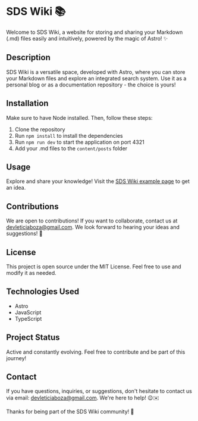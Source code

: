 # SDS Wiki 📚

Welcome to SDS Wiki, a website for storing and sharing your Markdown (.md) files easily and intuitively, powered by the magic of Astro! ✨

## Description

SDS Wiki is a versatile space, developed with Astro, where you can store your Markdown files and explore an integrated search system. Use it as a personal blog or as a documentation repository - the choice is yours!

## Installation

Make sure to have Node installed. Then, follow these steps:

1. Clone the repository
2. Run `npm install` to install the dependencies
3. Run `npm run dev` to start the application on port 4321
4. Add your .md files to the `content/posts` folder

## Usage

Explore and share your knowledge! Visit the [SDS Wiki example page](https://sds-wiki.vercel.app/) to get an idea.

## Contributions

We are open to contributions! If you want to collaborate, contact us at devleticiaboza@gmail.com. We look forward to hearing your ideas and suggestions! 🚀

## License

This project is open source under the MIT License. Feel free to use and modify it as needed.

## Technologies Used

- Astro
- JavaScript
- TypeScript

## Project Status

Active and constantly evolving. Feel free to contribute and be part of this journey!

## Contact

If you have questions, inquiries, or suggestions, don't hesitate to contact us via email: devleticiaboza@gmail.com. We're here to help! 😉✉️

Thanks for being part of the SDS Wiki community! 🌟
